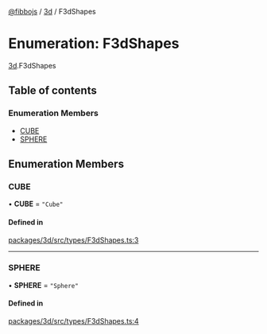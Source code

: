 [@fibbojs](/api/index)  / [3d](/api/modules/3d_src) / F3dShapes

# Enumeration: F3dShapes

[3d](/api/modules/3d_src).F3dShapes

## Table of contents

### Enumeration Members

- [CUBE](3d_src.F3dShapes.md#cube)
- [SPHERE](3d_src.F3dShapes.md#sphere)

## Enumeration Members

### CUBE

• **CUBE** = ``"Cube"``

#### Defined in

[packages/3d/src/types/F3dShapes.ts:3](https://github.com/fibbojs/fibbo/blob/b3efc33731eef5a3996c7b1f098740f83fa3ec10/packages/3d/src/types/F3dShapes.ts#L3)

___

### SPHERE

• **SPHERE** = ``"Sphere"``

#### Defined in

[packages/3d/src/types/F3dShapes.ts:4](https://github.com/fibbojs/fibbo/blob/b3efc33731eef5a3996c7b1f098740f83fa3ec10/packages/3d/src/types/F3dShapes.ts#L4)
